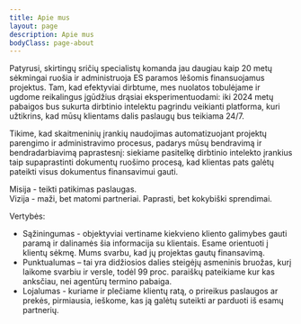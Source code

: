 ```yaml
---
title: Apie mus
layout: page
description: Apie mus
bodyClass: page-about
---
```


Patyrusi, skirtingų sričių specialistų komanda jau daugiau kaip 20 metų sėkmingai ruošia ir administruoja ES paramos lėšomis finansuojamus projektus.
Tam, kad efektyviai dirbtume, mes nuolatos tobulėjame ir ugdome reikalingus įgūdžius drąsiai eksperimentuodami:
iki 2024 metų pabaigos bus sukurta dirbtinio intelektu pagrindu veikianti platforma, kuri užtikrins, kad mūsų klientams dalis paslaugų bus teikiama 24/7. 

Tikime, kad skaitmeninių įrankių naudojimas automatizuojant projektų parengimo ir administravimo procesus, padarys mūsų bendravimą ir bendradarbiavimą paprastesnį: 
siekiame pasitelkę dirbtinio intelekto įrankius taip supaprastinti dokumentų ruošimo procesą, kad klientas pats galėtų pateikti visus dokumentus finansavimui gauti. 


Misija - teikti patikimas paslaugas.\
Vizija - maži, bet matomi partneriai.  Paprasti, bet kokybiški sprendimai.

Vertybės:
- Sąžiningumas - objektyviai vertiname kiekvieno kliento galimybes gauti paramą ir dalinamės šia informacija su klientais. Esame orientuoti į klientų sėkmę. Mums svarbu, kad jų projektas gautų finansavimą.  
- Punktualumas – tai yra didžiosios dalies steigėjų asmeninis bruožas, kurį laikome svarbiu ir versle, todėl 99 proc. paraiškų pateikiame kur kas anksčiau, nei agentūrų termino pabaiga.  
- Lojalumas - kuriame ir plečiame klientų ratą, o prireikus paslaugos ar prekės, pirmiausia, ieškome, kas ją galėtų suteikti ar parduoti iš esamų partnerių. 
